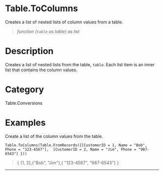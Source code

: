 # Table.ToColumns
Creates a list of nested lists of column values from a table.
> _function (<code>table</code> as table) as list_

# Description 
Creates a list of nested lists from the table, <code>table</code>.  Each list item is an inner list that contains the column values.
# Category 
Table.Conversions
# Examples 
Create a list of the column values from the table.
```
Table.ToColumns(Table.FromRecords({[CustomerID = 1, Name = "Bob", Phone = "123-4567"],  [CustomerID = 2, Name = "Jim", Phone = "987-6543"] }))
```
> { {1, 2},{"Bob",  "Jim"},{ "123-4567", "987-6543"} }
***
